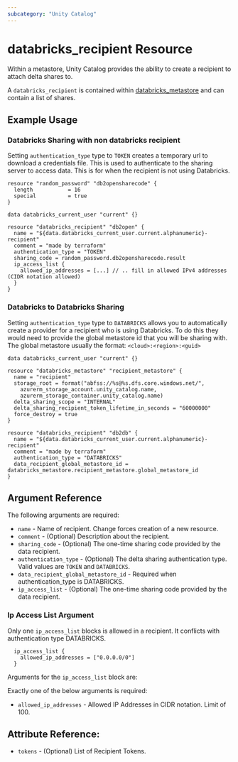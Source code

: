 ```yaml
---
subcategory: "Unity Catalog"
---
```

# databricks_recipient Resource

Within a metastore, Unity Catalog provides the ability to create a recipient to attach delta shares to.

A `databricks_recipient` is contained within [databricks_metastore](metastore.md) and can contain a list of shares.

## Example Usage

### Databricks Sharing with non databricks recipient

Setting `authentication_type` type to `TOKEN` creates a temporary url to download a credentials file. This is used to 
authenticate to the sharing server to access data. This is for when the recipient is not using Databricks. 

```hcl
resource "random_password" "db2opensharecode" {
  length           = 16
  special          = true
}

data databricks_current_user "current" {}

resource "databricks_recipient" "db2open" {
  name = "${data.databricks_current_user.current.alphanumeric}-recipient"
  comment = "made by terraform"
  authentication_type = "TOKEN"
  sharing_code = random_password.db2opensharecode.result
  ip_access_list {
    allowed_ip_addresses = [...] // .. fill in allowed IPv4 addresses (CIDR notation allowed)
  }
}
```

### Databricks to Databricks Sharing

Setting `authentication_type` type to `DATABRICKS` allows you to automatically create a provider for a recipient who 
is using Databricks. To do this they would need to provide the global metastore id that you will be sharing with. The 
global metastore usually the format: `<cloud>:<region>:<guid>` 

```hcl
data databricks_current_user "current" {}

resource "databricks_metastore" "recipient_metastore" {
  name = "recipient"
  storage_root = format("abfss://%s@%s.dfs.core.windows.net/",
    azurerm_storage_account.unity_catalog.name,
    azurerm_storage_container.unity_catalog.name)
  delta_sharing_scope = "INTERNAL"
  delta_sharing_recipient_token_lifetime_in_seconds = "60000000"
  force_destroy = true
}

resource "databricks_recipient" "db2db" {
  name = "${data.databricks_current_user.current.alphanumeric}-recipient"
  comment = "made by terraform"
  authentication_type = "DATABRICKS"
  data_recipient_global_metastore_id = databricks_metastore.recipient_metastore.global_metastore_id
}
```

## Argument Reference

The following arguments are required:

* `name` - Name of recipient. Change forces creation of a new resource.
* `comment` - (Optional) Description about the recipient.
* `sharing_code` - (Optional) The one-time sharing code provided by the data recipient.
* `authentication_type` - (Optional) The delta sharing authentication type. Valid values are `TOKEN` and `DATABRICKS`.
* `data_recipient_global_metastore_id` - Required when authentication_type is DATABRICKS.
* `ip_access_list` - (Optional) The one-time sharing code provided by the data recipient.

### Ip Access List Argument
Only one `ip_access_list` blocks is allowed in a recipient. It conflicts with authentication type DATABRICKS.

```hcl
  ip_access_list {
    allowed_ip_addresses = ["0.0.0.0/0"]
  }
```

Arguments for the `ip_access_list` block are:

Exactly one of the below arguments is required:
* `allowed_ip_addresses` - Allowed IP Addresses in CIDR notation. Limit of 100.

## Attribute Reference:

* `tokens` - (Optional) List of Recipient Tokens.
